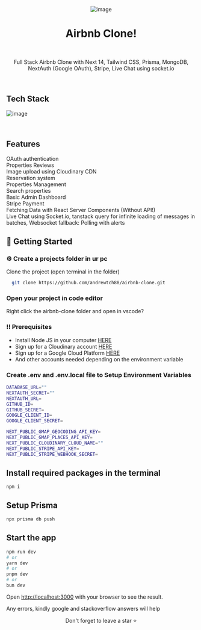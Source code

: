 <div align="center">

![image](https://github.com/andrewtch88/airbnb-clone/assets/59404615/31f6a4f0-66aa-4944-9a42-7729e9495c33)

# Airbnb Clone!

<br />
<p>
Full Stack Airbnb Clone with Next 14, Tailwind CSS, Prisma, MongoDB, NextAuth (Google OAuth), Stripe, Live Chat using socket.io   
</p>
</div>
<br />

## Tech Stack

![image](https://github.com/andrewtch88/airbnb-clone/assets/59404615/c046932b-59a4-4396-aadc-8960992d0074)

<br />

## Features

OAuth authentication\
Properties Reviews\
Image upload using Cloudinary CDN\
Reservation system\
Properties Management\
Search properties\
Basic Admin Dashboard\
Stripe Payment\
Fetching Data with React Server Components (Without API!)\
Live Chat using Socket.io, tanstack query for infinite loading of messages in batches, Websocket fallback: Polling with alerts

## :toolbox: Getting Started

### :gear: Create a projects folder in ur pc
Clone the project (open terminal in the folder)

```bash
  git clone https://github.com/andrewtch88/airbnb-clone.git
```

### Open your project in code editor
Right click the airbnb-clone folder and open in vscode?
 
### :bangbang: Prerequisites

- Install Node JS in your computer <a href='https://nodejs.org/en/'>HERE</a>
- Sign up for a Cloudinary account <a href='https://cloudinary.com/'>HERE</a>
- Sign up for a Google Cloud Platform <a href='https://console.cloud.google.com/'>HERE</a>
- And other accounts needed depending on the environment variable

### Create .env and .env.local file to Setup Environment Variables
```bash
DATABASE_URL=""
NEXTAUTH_SECRET=""
NEXTAUTH_URL=
GITHUB_ID=
GITHUB_SECRET=
GOOGLE_CLIENT_ID=
GOOGLE_CLIENT_SECRET=
```

```bash
NEXT_PUBLIC_GMAP_GEOCODING_API_KEY=
NEXT_PUBLIC_GMAP_PLACES_API_KEY=
NEXT_PUBLIC_CLOUDINARY_CLOUD_NAME=""
NEXT_PUBLIC_STRIPE_API_KEY=
NEXT_PUBLIC_STRIPE_WEBHOOK_SECRET=
```

## Install required packages in the terminal
```
npm i
```

## Setup Prisma

```bash
npx prisma db push
```

## Start the app

```bash
npm run dev
# or
yarn dev
# or
pnpm dev
# or
bun dev
```

Open [http://localhost:3000](http://localhost:3000) with your browser to see the result.

Any errors, kindly google and stackoverflow answers will help

<div align="center">Don't forget to leave a star ⭐️</div>
